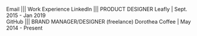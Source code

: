    Email |||  Work Experience
LinkedIn |||  PRODUCT DESIGNER Leafly | Sept. 2015 - Jan 2019                         
  GitHub |||  BRAND MANAGER/DESIGNER (freelance) 
              Dorothea Coffee | May 2014 - Present 
